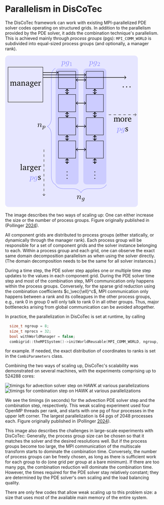 # Parallelism in DisCoTec

The DisCoTec framework can work with existing MPI-parallelized PDE solver codes
operating on structured grids.
In addition to the parallelism provided by the PDE solver, it adds the combination
technique's parallelism.
This is achieved mainly through *process groups* (pgs):
`MPI_COMM_WORLD` is subdivided into equal-sized process groups
(and optionally, a manager rank).

![schematic of MPI ranks in DisCoTec](../gfx/discotec-ranks.svg)

The image describes the two ways of scaling up:
One can either increase the size or the number of process groups.
Figure originally published in (Pollinger [2024](https://elib.uni-stuttgart.de/handle/11682/14229)).

All component grids are distributed to process groups (either statically, or
dynamically through the manager rank).
Each process group will be responsible for a set of component grids and the
solver instance belonging to each.
Within a process group and each grid, one can observe the exact same domain 
decomposition parallelism as when using the solver directly.
(The domain decomposition needs to be the same for all solver instances.)

During a time step, the PDE solver step applies one or multiple time step updates
to the values in each component grid.
During the PDE solver time step and most of the combination step, MPI communication
only happens within the process groups.
Conversely, for the sparse grid reduction using the combination coefficients $c_\vec{\ell}^c$,
MPI communication only happens between a rank and its colleagues in the other
process groups, e.g., rank 0 in group 0 will only talk to rank 0 in all other groups.
Thus, major bottlenecks arising from global communication can be avoided altogether.

In practice, the parallelization in DisCoTec is set at runtime, by calling

```cpp
  size_t ngroup = 8;
  size_t nprocs = 32;
  bool withWorldManager = false;
  combigrid::theMPISystem()->initWorldReusable(MPI_COMM_WORLD, ngroup, nprocs, withWorldManager);
```

for example.
If needed, the exact distribution of coordinates to ranks is set in the
`CombiParameters` class.

Combining the two ways of scaling up, DisCoTec's scalability was demonstrated on
several machines, with the experiments comprising up to 524288 cores:

![timings for advection solver step on HAWK at various
parallelizations](../gfx/times-solver-on-hawk.svg)
![timings for combination step on
HAWK at various parallelizations](../gfx/times-combination-on-hawk.svg)

We see the timings (in seconds) for the advection PDE solver step and the
combination step, respectively.
This weak scaling experiment used four OpenMP threads per rank, and starts with
one pg of four processes in the upper left corner.
The largest parallelization is 64 pgs of 2048 processes each.
Figure originally published in (Pollinger [2024](https://elib.uni-stuttgart.de/handle/11682/14229)).

This image also describes the challenges in large-scale experiments with DisCoTec:
Generally, the process group size can be chosen so that it matches the solver
and the desired resolutions well.
But if the process groups become too large, the MPI communication of the multiscale
transform starts to dominate the combination time.
Conversely, the number of process groups can be freely chosen, as long as there
is sufficient work for each group to do (one grid per group at a bare minimum).
If there are too many pgs, the combination reduction will dominate the
combination time.
However, the times required for the PDE solver stay relatively constant;
they are determined by the PDE solver's own scaling and the load balancing quality.

There are only few codes that allow weak scaling up to this problem size:
a size that uses most of the available main memory of the entire system.
